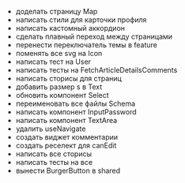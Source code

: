 - доделать страницу Map
- написать стили для карточки профиля
- написать кастомный аккордион
- сделать плавный переход между страницами
- перенести переключатель темы в feature
- поменять все svg на Icon
- написать тест на User
- написать тесты на FetchArticleDetailsComments
- написать сторисы для страниц
- добавить размер s в Text
- обновить компонент Select
- переименовать все файлы Schema
- написать компонент InputPassword
- написать компонент TextArea
- удалить useNavigate
- создать виджет комментарии
- создать реселект для canEdit
- написать все сторисы
- написать тесты на все
- вынести BurgerButton в shared